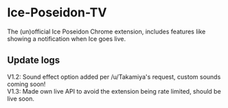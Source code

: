 # Ice-Poseidon-TV
The (un)official Ice Poseidon Chrome extension, includes features like showing a notification when Ice goes live.

## Update logs
V1.2: Sound effect option added per /u/Takamiya's request, custom sounds coming soon!  
V1.3: Made own live API to avoid the extension being rate limited, should be live soon.
